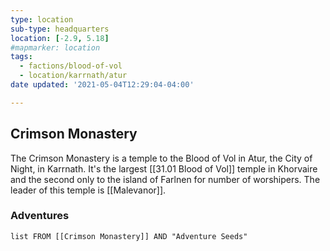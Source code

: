 ```yaml
---
type: location
sub-type: headquarters
location: [-2.9, 5.18]
#mapmarker: location
tags:
  - factions/blood-of-vol
  - location/karrnath/atur
date updated: '2021-05-04T12:29:04-04:00'

---
```


## Crimson Monastery

The Crimson Monastery is a temple to the Blood of Vol in Atur, the City of Night, in Karrnath. It's the largest [[31.01 Blood of Vol]] temple in Khorvaire and the second only to the island of Farlnen for number of worshipers. The leader of this temple is [[Malevanor]].

### Adventures

```dataview
list FROM [[Crimson Monastery]] AND "Adventure Seeds"
```
